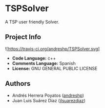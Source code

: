 # TSPSolver

A TSP user friendly Solver.

## Project Info

![https://travis-ci.org/andreshp/TSPSolver.svg]

- **Code Language:** c++
- **Comments Language:** Spanish
- **License:** GNU GENERAL PUBLIC LICENSE

## Authors

- Andrés Herrera Poyatos ([andreshp](https://github.com/andreshp))
- Juan Luis Suárez Díaz ([jlsuarezdiaz](https://github.com/jlsuarezdiaz))
